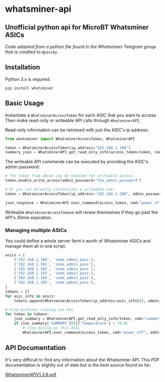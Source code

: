 # whatsminer-api
Unofficial python api for MicroBT Whatsminer ASICs
---
_Code adapted from a python file found in the Whatsminer Telegram group that is credited to `@passby`._



## Installation
Python 3.x is required.

```
pip install whatsminer
```


## Basic Usage
Instantiate a `WhatsminerAccessToken` for each ASIC that you want to access. Then make read-only or writeable API calls through `WhatsminerAPI`.

Read-only information can be retrieved with just the ASIC's ip address:
```python
from whatsminer import WhatsminerAccessToken, WhatsminerAPI

token = WhatsminerAccessToken(ip_address="192.168.1.100")
summary_json = WhatsminerAPI.get_read_only_info(access_token=token, cmd="summary")
```

The writeable API commands can be executed by providing the ASIC's admin password:
```python
# The token from above can be enabled for writeable access:
token.enable_write_access(admin_password="the_admin_password")

# Or you can directly instantiate a writeable one:
token = WhatsminerAccessToken(ip_address="192.168.1.100", admin_password="the_admin_passwd")

json_response = WhatsminerAPI.exec_command(access_token, cmd="power_off", additional_params={"respbefore": "true"})
```

Writeable `WhatsminerAccessToken`s will renew themselves if they go past the API's 30min expiration.


### Managing multiple ASICs
You could define a whole server farm's worth of Whatsminer ASICs and manage them all in one script:
```python
asics = [
    ('192.168.1.100', 'some_admin_pass'),
    ('192.168.1.101', 'some_admin_pass'),
    ('192.168.1.102', 'some_admin_pass'),
    ('192.168.1.103', 'some_admin_pass'),
    ('192.168.1.104', 'some_admin_pass'),
    ('192.168.1.105', 'some_admin_pass'),
]
tokens = []
for asic_info in asics:
    tokens.append(WhatsminerAccessToken(ip_address=asic_info[0], admin_password=asic_info[1]))

# Find machines running too hot
for token in tokens:
    json_summary = WhatsminerAPI.get_read_only_info(token, cmd="summary")
    if json_summary['SUMMARY'][0]['Temperature'] > 78.0:
        # stop mining on this ASIC
        WhatsminerAPI.exec_command(access_token, cmd="power_off", additional_params={"respbefore": "true"})
```


## API Documentation
It's very difficult to find any information about the Whatsminer API. This PDF documentation is slightly out of date but is the best source found so far:

[WhatsminerAPIV1.3.8.pdf](docs/WhatsminerAPIV1.3.8.pdf)
